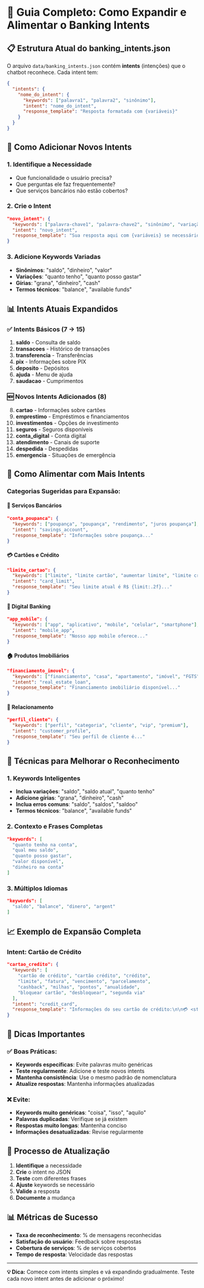 # 🧠 Guia Completo: Como Expandir e Alimentar o Banking Intents

## 📋 **Estrutura Atual do banking_intents.json**

O arquivo `data/banking_intents.json` contém **intents** (intenções) que o chatbot reconhece. Cada intent tem:

```json
{
  "intents": {
    "nome_do_intent": {
      "keywords": ["palavra1", "palavra2", "sinônimo"],
      "intent": "nome_do_intent",
      "response_template": "Resposta formatada com {variáveis}"
    }
  }
}
```

## 🚀 **Como Adicionar Novos Intents**

### **1. Identifique a Necessidade**
- Que funcionalidade o usuário precisa?
- Que perguntas ele faz frequentemente?
- Que serviços bancários não estão cobertos?

### **2. Crie o Intent**
```json
"novo_intent": {
  "keywords": ["palavra-chave1", "palavra-chave2", "sinônimo", "variação"],
  "intent": "novo_intent",
  "response_template": "Sua resposta aqui com {variáveis} se necessário"
}
```

### **3. Adicione Keywords Variadas**
- **Sinônimos**: "saldo", "dinheiro", "valor"
- **Variações**: "quanto tenho", "quanto posso gastar"
- **Gírias**: "grana", "dinheiro", "cash"
- **Termos técnicos**: "balance", "available funds"

## 📊 **Intents Atuais Expandidos**

### **✅ Intents Básicos (7 → 15)**
1. **saldo** - Consulta de saldo
2. **transacoes** - Histórico de transações
3. **transferencia** - Transferências
4. **pix** - Informações sobre PIX
5. **deposito** - Depósitos
6. **ajuda** - Menu de ajuda
7. **saudacao** - Cumprimentos

### **🆕 Novos Intents Adicionados (8)**
8. **cartao** - Informações sobre cartões
9. **emprestimo** - Empréstimos e financiamentos
10. **investimentos** - Opções de investimento
11. **seguros** - Seguros disponíveis
12. **conta_digital** - Conta digital
13. **atendimento** - Canais de suporte
14. **despedida** - Despedidas
15. **emergencia** - Situações de emergência

## 🎯 **Como Alimentar com Mais Intents**

### **Categorias Sugeridas para Expansão:**

#### **🏦 Serviços Bancários**
```json
"conta_poupanca": {
  "keywords": ["poupança", "poupança", "rendimento", "juros poupança"],
  "intent": "savings_account",
  "response_template": "Informações sobre poupança..."
}
```

#### **💳 Cartões e Crédito**
```json
"limite_cartao": {
  "keywords": ["limite", "limite cartão", "aumentar limite", "limite crédito"],
  "intent": "card_limit",
  "response_template": "Seu limite atual é R$ {limit:.2f}..."
}
```

#### **📱 Digital Banking**
```json
"app_mobile": {
  "keywords": ["app", "aplicativo", "mobile", "celular", "smartphone"],
  "intent": "mobile_app",
  "response_template": "Nosso app mobile oferece..."
}
```

#### **🏠 Produtos Imobiliários**
```json
"financiamento_imovel": {
  "keywords": ["financiamento", "casa", "apartamento", "imóvel", "FGTS"],
  "intent": "real_estate_loan",
  "response_template": "Financiamento imobiliário disponível..."
}
```

#### **👥 Relacionamento**
```json
"perfil_cliente": {
  "keywords": ["perfil", "categoria", "cliente", "vip", "premium"],
  "intent": "customer_profile",
  "response_template": "Seu perfil de cliente é..."
}
```

## 🔧 **Técnicas para Melhorar o Reconhecimento**

### **1. Keywords Inteligentes**
- **Inclua variações**: "saldo", "saldo atual", "quanto tenho"
- **Adicione gírias**: "grana", "dinheiro", "cash"
- **Inclua erros comuns**: "saldo", "saldos", "saldoo"
- **Termos técnicos**: "balance", "available funds"

### **2. Contexto e Frases Completas**
```json
"keywords": [
  "quanto tenho na conta",
  "qual meu saldo",
  "quanto posso gastar",
  "valor disponível",
  "dinheiro na conta"
]
```

### **3. Múltiplos Idiomas**
```json
"keywords": [
  "saldo", "balance", "dinero", "argent"
]
```

## 📈 **Exemplo de Expansão Completa**

### **Intent: Cartão de Crédito**
```json
"cartao_credito": {
  "keywords": [
    "cartão de crédito", "cartão crédito", "crédito",
    "limite", "fatura", "vencimento", "parcelamento",
    "cashback", "milhas", "pontos", "anualidade",
    "bloquear cartão", "desbloquear", "segunda via"
  ],
  "intent": "credit_card",
  "response_template": "Informações do seu cartão de crédito:\n\n💳 <strong>Limite:</strong> R$ {limit:.2f}\n📅 <strong>Fatura:</strong> R$ {invoice:.2f}\n📆 <strong>Vencimento:</strong> {due_date}\n💰 <strong>Disponível:</strong> R$ {available:.2f}\n\nO que gostaria de saber sobre seu cartão?"
}
```

## 🚨 **Dicas Importantes**

### **✅ Boas Práticas:**
- **Keywords específicas**: Evite palavras muito genéricas
- **Teste regularmente**: Adicione e teste novos intents
- **Mantenha consistência**: Use o mesmo padrão de nomenclatura
- **Atualize respostas**: Mantenha informações atualizadas

### **❌ Evite:**
- **Keywords muito genéricas**: "coisa", "isso", "aquilo"
- **Palavras duplicadas**: Verifique se já existem
- **Respostas muito longas**: Mantenha conciso
- **Informações desatualizadas**: Revise regularmente

## 🔄 **Processo de Atualização**

1. **Identifique** a necessidade
2. **Crie** o intent no JSON
3. **Teste** com diferentes frases
4. **Ajuste** keywords se necessário
5. **Valide** a resposta
6. **Documente** a mudança

## 📊 **Métricas de Sucesso**

- **Taxa de reconhecimento**: % de mensagens reconhecidas
- **Satisfação do usuário**: Feedback sobre respostas
- **Cobertura de serviços**: % de serviços cobertos
- **Tempo de resposta**: Velocidade das respostas

---

**💡 Dica:** Comece com intents simples e vá expandindo gradualmente. Teste cada novo intent antes de adicionar o próximo!


